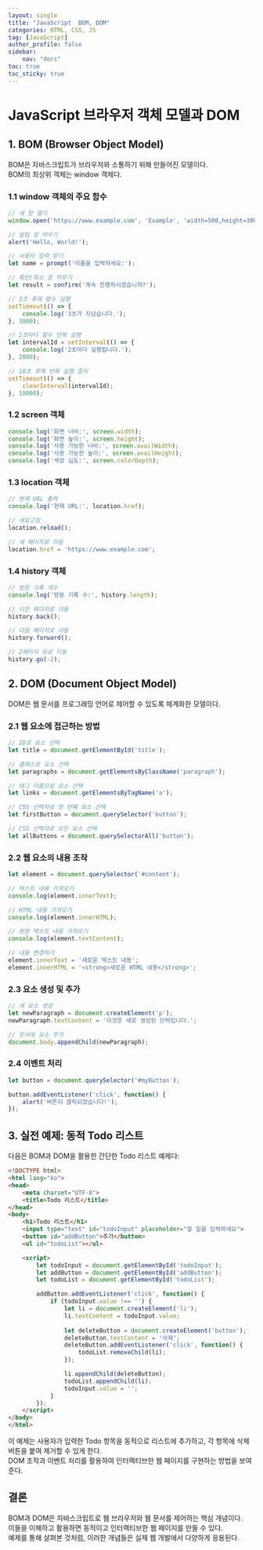 ```yaml
---
layout: single
title: "JavaScript  BOM, DOM"
categories: HTML, CSS, JS
tag: [JavaScript]
author_profile: false
sidebar:
    nav: "docs"
toc: true
toc_sticky: true
---
```


# JavaScript 브라우저 객체 모델과 DOM 

## 1. BOM (Browser Object Model)

BOM은 자바스크립트가 브라우저와 소통하기 위해 만들어진 모델이다.<br/>
BOM의 최상위 객체는 window 객체다.

### 1.1 window 객체의 주요 함수

```javascript
// 새 창 열기
window.open('https://www.example.com', 'Example', 'width=500,height=300');

// 알림 창 띄우기
alert('Hello, World!');

// 사용자 입력 받기
let name = prompt('이름을 입력하세요:');

// 확인/취소 창 띄우기
let result = confirm('계속 진행하시겠습니까?');

// 3초 후에 함수 실행
setTimeout(() => {
    console.log('3초가 지났습니다.');
}, 3000);

// 2초마다 함수 반복 실행
let intervalId = setInterval(() => {
    console.log('2초마다 실행됩니다.');
}, 2000);

// 10초 후에 반복 실행 중지
setTimeout(() => {
    clearInterval(intervalId);
}, 10000);
```

### 1.2 screen 객체

```javascript
console.log('화면 너비:', screen.width);
console.log('화면 높이:', screen.height);
console.log('사용 가능한 너비:', screen.availWidth);
console.log('사용 가능한 높이:', screen.availHeight);
console.log('색상 심도:', screen.colorDepth);
```

### 1.3 location 객체

```javascript
// 현재 URL 출력
console.log('현재 URL:', location.href);

// 새로고침
location.reload();

// 새 페이지로 이동
location.href = 'https://www.example.com';
```

### 1.4 history 객체

```javascript
// 방문 기록 개수
console.log('방문 기록 수:', history.length);

// 이전 페이지로 이동
history.back();

// 다음 페이지로 이동
history.forward();

// 2페이지 뒤로 이동
history.go(-2);
```

## 2. DOM (Document Object Model)

DOM은 웹 문서를 프로그래밍 언어로 제어할 수 있도록 체계화한 모델이다.

### 2.1 웹 요소에 접근하는 방법

```javascript
// ID로 요소 선택
let title = document.getElementById('title');

// 클래스로 요소 선택
let paragraphs = document.getElementsByClassName('paragraph');

// 태그 이름으로 요소 선택
let links = document.getElementsByTagName('a');

// CSS 선택자로 첫 번째 요소 선택
let firstButton = document.querySelector('button');

// CSS 선택자로 모든 요소 선택
let allButtons = document.querySelectorAll('button');
```

### 2.2 웹 요소의 내용 조작

```javascript
let element = document.querySelector('#content');

// 텍스트 내용 가져오기
console.log(element.innerText);

// HTML 내용 가져오기
console.log(element.innerHTML);

// 원본 텍스트 내용 가져오기
console.log(element.textContent);

// 내용 변경하기
element.innerText = '새로운 텍스트 내용';
element.innerHTML = '<strong>새로운 HTML 내용</strong>';
```

### 2.3 요소 생성 및 추가

```javascript
// 새 요소 생성
let newParagraph = document.createElement('p');
newParagraph.textContent = '이것은 새로 생성된 단락입니다.';

// 문서에 요소 추가
document.body.appendChild(newParagraph);
```

### 2.4 이벤트 처리

```javascript
let button = document.querySelector('#myButton');

button.addEventListener('click', function() {
    alert('버튼이 클릭되었습니다!');
});
```

## 3. 실전 예제: 동적 Todo 리스트

다음은 BOM과 DOM을 활용한 간단한 Todo 리스트 예제다:

```html
<!DOCTYPE html>
<html lang="ko">
<head>
    <meta charset="UTF-8">
    <title>Todo 리스트</title>
</head>
<body>
    <h1>Todo 리스트</h1>
    <input type="text" id="todoInput" placeholder="할 일을 입력하세요">
    <button id="addButton">추가</button>
    <ul id="todoList"></ul>

    <script>
        let todoInput = document.getElementById('todoInput');
        let addButton = document.getElementById('addButton');
        let todoList = document.getElementById('todoList');

        addButton.addEventListener('click', function() {
            if (todoInput.value !== '') {
                let li = document.createElement('li');
                li.textContent = todoInput.value;
                
                let deleteButton = document.createElement('button');
                deleteButton.textContent = '삭제';
                deleteButton.addEventListener('click', function() {
                    todoList.removeChild(li);
                });

                li.appendChild(deleteButton);
                todoList.appendChild(li);
                todoInput.value = '';
            }
        });
    </script>
</body>
</html>
```

이 예제는 사용자가 입력한 Todo 항목을 동적으로 리스트에 추가하고, 각 항목에 삭제 버튼을 붙여 제거할 수 있게 한다. <br/>
DOM 조작과 이벤트 처리를 활용하여 인터랙티브한 웹 페이지를 구현하는 방법을 보여준다.

## 결론

BOM과 DOM은 자바스크립트로 웹 브라우저와 웹 문서를 제어하는 핵심 개념이다. <br/>
이들을 이해하고 활용하면 동적이고 인터랙티브한 웹 페이지를 만들 수 있다. <br/>
예제를 통해 살펴본 것처럼, 이러한 개념들은 실제 웹 개발에서 다양하게 응용된다.
